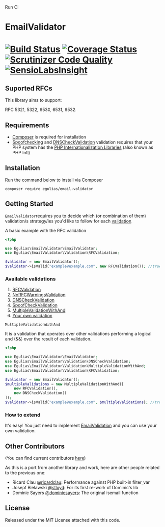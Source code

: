 Run CI

# EmailValidator
[![Build Status](https://travis-ci.org/egulias/EmailValidator.svg?branch=master)](https://travis-ci.org/egulias/EmailValidator) [![Coverage Status](https://coveralls.io/repos/egulias/EmailValidator/badge.svg?branch=master)](https://coveralls.io/r/egulias/EmailValidator?branch=master) [![Scrutinizer Code Quality](https://scrutinizer-ci.com/g/egulias/EmailValidator/badges/quality-score.png?b=master)](https://scrutinizer-ci.com/g/egulias/EmailValidator/?branch=master) [![SensioLabsInsight](https://insight.sensiolabs.com/projects/22ba6692-9c02-42e5-a65d-1c5696bfffc6/small.png)](https://insight.sensiolabs.com/projects/22ba6692-9c02-42e5-a65d-1c5696bfffc6)
=============================
## Suported RFCs ##
This library aims to support:

RFC 5321, 5322, 6530, 6531, 6532.

## Requirements ##

 * [Composer](https://getcomposer.org) is required for installation
 * [Spoofchecking](https://github.com/egulias/EmailValidator/blob/master/EmailValidator/Validation/SpoofCheckValidation.php) and [DNSCheckValidation](https://github.com/egulias/EmailValidator/blob/master/EmailValidator/Validation/DNSCheckValidation.php) validation requires that your PHP system has the [PHP Internationalization Libraries](https://php.net/manual/en/book.intl.php) (also known as PHP Intl)

## Installation ##

Run the command below to install via Composer

```shell
composer require egulias/email-validator
```

## Getting Started ##
`EmailValidator`requires you to decide which (or combination of them) validation/s strategy/ies you'd like to follow for each [validation](#available-validations).

A basic example with the RFC validation
```php
<?php

use Egulias\EmailValidator\EmailValidator;
use Egulias\EmailValidator\Validation\RFCValidation;

$validator = new EmailValidator();
$validator->isValid("example@example.com", new RFCValidation()); //true
```


### Available validations ###

1. [RFCValidation](https://github.com/egulias/EmailValidator/blob/master/EmailValidator/Validation/RFCValidation.php)
2. [NoRFCWarningsValidation](https://github.com/egulias/EmailValidator/blob/master/EmailValidator/Validation/NoRFCWarningsValidation.php)
3. [DNSCheckValidation](https://github.com/egulias/EmailValidator/blob/master/EmailValidator/Validation/DNSCheckValidation.php)
4. [SpoofCheckValidation](https://github.com/egulias/EmailValidator/blob/master/EmailValidator/Validation/SpoofCheckValidation.php)
5. [MultipleValidationWithAnd](https://github.com/egulias/EmailValidator/blob/master/EmailValidator/Validation/MultipleValidationWithAnd.php)
6. [Your own validation](#how-to-extend)

`MultipleValidationWithAnd`

It is a validation that operates over other validations performing a logical and (&&) over the result of each validation.

```php
<?php

use Egulias\EmailValidator\EmailValidator;
use Egulias\EmailValidator\Validation\DNSCheckValidation;
use Egulias\EmailValidator\Validation\MultipleValidationWithAnd;
use Egulias\EmailValidator\Validation\RFCValidation;

$validator = new EmailValidator();
$multipleValidations = new MultipleValidationWithAnd([
    new RFCValidation(),
    new DNSCheckValidation()
]);
$validator->isValid("example@example.com", $multipleValidations); //true
```

### How to extend ###

It's easy! You just need to implement [EmailValidation](https://github.com/egulias/EmailValidator/blob/master/EmailValidator/Validation/EmailValidation.php) and you can use your own validation.


## Other Contributors ##
(You can find current contributors [here](https://github.com/egulias/EmailValidator/graphs/contributors))

As this is a port from another library and work, here are other people related to the previous one:

* Ricard Clau [@ricardclau](https://github.com/ricardclau):      	Performance against PHP built-in filter_var
* Josepf Bielawski [@stloyd](https://github.com/stloyd):      		For its first re-work of Dominic's lib
* Dominic Sayers [@dominicsayers](https://github.com/dominicsayers):  	The original isemail function

## License ##
Released under the MIT License attached with this code.

